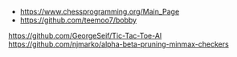 * https://www.chessprogramming.org/Main_Page
* https://github.com/teemoo7/bobby


https://github.com/GeorgeSeif/Tic-Tac-Toe-AI
https://github.com/njmarko/alpha-beta-pruning-minmax-checkers
